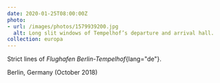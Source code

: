 ```yaml
---
date: 2020-01-25T08:00:00Z
photo:
- url: /images/photos/1579939200.jpg
  alt: Long slit windows of Tempelhof’s departure and arrival hall.
collection: europa
---
```

Strict lines of *Flughafen Berlin-Tempelhof*{lang="de"}.

Berlin, Germany (October 2018)
